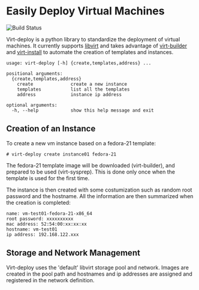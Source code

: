 # Easily Deploy Virtual Machines

![Build Status](https://travis-ci.org/simon3z/virt-deploy.svg)

Virt-deploy is a python library to standardize the deployment of virtual machines.
It currently supports [libvirt](http://libvirt.org) and takes advantage of
[virt-builder](http://libguestfs.org/virt-builder.1.html]) and
[virt-install](http://virt-manager.org) to automate the creation of templates and
instances.


    usage: virt-deploy [-h] {create,templates,address} ...

    positional arguments:
      {create,templates,address}
        create              create a new instance
        templates           list all the templates
        address             instance ip address

    optional arguments:
      -h, --help            show this help message and exit


## Creation of an Instance

To create a new vm instance based on a fedora-21 template:

    # virt-deploy create instance01 fedora-21

The fedora-21 template image will be downloaded (virt-builder), and prepared
to be used (virt-sysprep). This is done only once when the template is used
for the first time.

The instance is then created with some costumization such as random root
password and the hostname. All the information are then summarized when
the creation is completed:

    name: vm-test01-fedora-21-x86_64
    root password: xxxxxxxxxx
    mac address: 52:54:00:xx:xx:xx
    hostname: vm-test01
    ip address: 192.168.122.xxx


## Storage and Network Management

Virt-deploy uses the 'default' libvirt storage pool and network. Images are
created in the pool path and hostnames and ip addresses are assigned and
registered in the network definition.
